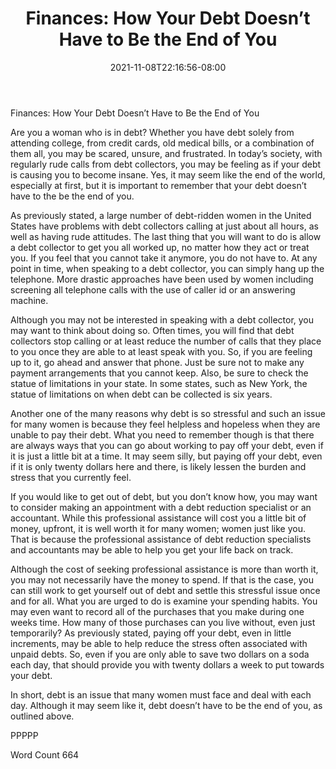 ﻿---
title: "Finances:  How Your Debt Doesn’t Have to Be the End of You"
date: 2021-11-08T22:16:56-08:00
description: "TXT Tips for Web Success"
featured_image: "/images/TXT.jpg"
tags: ["TXT"]
---

Finances:  How Your Debt Doesn’t Have to Be the End of You

Are you a woman who is in debt?  Whether you have debt solely from attending college, from credit cards, old medical bills, or a combination of them all, you may be scared, unsure, and frustrated.  In today’s society, with regularly rude calls from debt collectors, you may be feeling as if your debt is causing you to become insane.  Yes, it may seem like the end of the world, especially at first, but it is important to remember that your debt doesn’t have to the be the end of you.

As previously stated, a large number of debt-ridden women in the United States have problems with debt collectors calling at just about all hours, as well as having rude attitudes. The last thing that you will want to do is allow a debt collector to get you all worked up, no matter how they act or treat you.  If you feel that you cannot take it anymore, you do not have to.  At any point in time, when speaking to a debt collector, you can simply hang up the telephone.  More drastic approaches have been used by women including screening all telephone calls with the use of caller id or an answering machine.

Although you may not be interested in speaking with a debt collector, you may want to think about doing so.  Often times, you will find that debt collectors stop calling or at least reduce the number of calls that they place to you once they are able to at least speak with you. So, if you are feeling up to it, go ahead and answer that phone. Just be sure not to make any payment arrangements that you cannot keep. Also, be sure to check the statue of limitations in your state.  In some states, such as New York, the statue of limitations on when debt can be collected is six years.

Another one of the many reasons why debt is so stressful and such an issue for many women is because they feel helpless and hopeless when they are unable to pay their debt.  What you need to remember though is that there are always ways that you can go about working to pay off your debt, even if it is just a little bit at a time. It may seem silly, but paying off your debt, even if it is only twenty dollars here and there, is likely lessen the burden and stress that you currently feel.

If you would like to get out of debt, but you don’t know how, you may want to consider making an appointment with a debt reduction specialist or an accountant. While this professional assistance will cost you a little bit of money, upfront, it is well worth it for many women; women just like you.  That is because the professional assistance of debt reduction specialists and accountants may be able to help you get your life back on track.

Although the cost of seeking professional assistance is more than worth it, you may not necessarily have the money to spend. If that is the case, you can still work to get yourself out of debt and settle this stressful issue once and for all. What you are urged to do is examine your spending habits.  You may even want to record all of the purchases that you make during one weeks time. How many of those purchases can you live without, even just temporarily? As previously stated, paying off your debt, even in little increments, may be able to help reduce the stress often associated with unpaid debts.  So, even if you are only able to save two dollars on a soda each day, that should provide you with twenty dollars a week to put towards your debt.

In short, debt is an issue that many women must face and deal with each day. Although it may seem like it, debt doesn’t have to be the end of you, as outlined above.

PPPPP
	
Word Count 664

